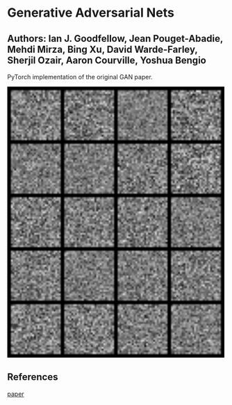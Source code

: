 # Generative Adversarial Nets
## Authors: Ian J. Goodfellow, Jean Pouget-Abadie, Mehdi Mirza, Bing Xu, David Warde-Farley, Sherjil Ozair, Aaron Courville, Yoshua Bengio

PyTorch implementation of the original GAN paper.

<img src="images/gan-gif.gif" width="500"/>

## References
[paper](https://arxiv.org/abs/1406.2661)
